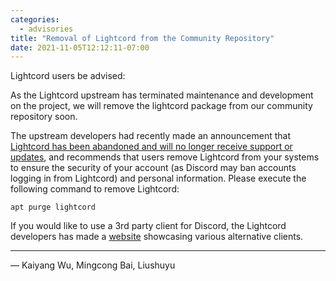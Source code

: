 ```yaml
---
categories:
  - advisories
title: "Removal of Lightcord from the Community Repository"
date: 2021-11-05T12:12:11-07:00
---
```


Lightcord users be advised:

As the Lightcord upstream has terminated maintenance and development on the project, we will remove the lightcord package from our community repository soon.

The upstream developers had recently made an announcement that [Lightcord has been abandoned and will no longer receive support or updates](https://github.com/Lightcord/Lightcord#lightcord-has-been-abandoned-and-no-longer-receives-support-or-updates), and recommends that users remove Lightcord from your systems to ensure the security of your account (as Discord may ban accounts logging in from Lightcord) and personal information. Please execute the following command to remove Lightcord:

    apt purge lightcord

If you would like to use a 3rd party client for Discord, the Lightcord developers has made a [website](https://lightcord.site/) showcasing various alternative clients.

---

— Kaiyang Wu, Mingcong Bai, Liushuyu
